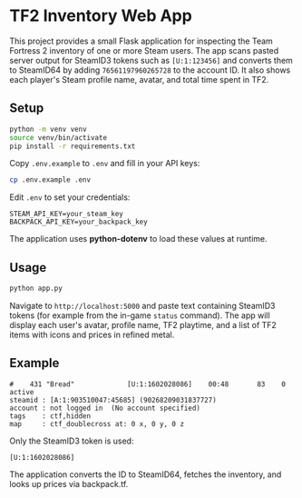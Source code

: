 # TF2 Inventory Web App

This project provides a small Flask application for inspecting the Team Fortress
2 inventory of one or more Steam users. The app scans pasted server output for
SteamID3 tokens such as `[U:1:123456]` and converts them to SteamID64 by adding
`76561197960265728` to the account ID.
It also shows each player's Steam profile name, avatar, and total time spent in
TF2.

## Setup

```bash
python -m venv venv
source venv/bin/activate
pip install -r requirements.txt
```

Copy `.env.example` to `.env` and fill in your API keys:

```bash
cp .env.example .env
```

Edit `.env` to set your credentials:

```
STEAM_API_KEY=your_steam_key
BACKPACK_API_KEY=your_backpack_key
```

The application uses **python-dotenv** to load these values at runtime.

## Usage

```bash
python app.py
```

Navigate to `http://localhost:5000` and paste text containing SteamID3 tokens
(for example from the in-game `status` command). The app will display each
user's avatar, profile name, TF2 playtime, and a list of TF2 items with icons
and prices in refined metal.

## Example

```
#    431 "Bread"             [U:1:1602028086]    00:48       83    0 active
steamid : [A:1:903510047:45685] (90268209031837727)
account : not logged in  (No account specified)
tags    : ctf,hidden
map     : ctf_doublecross at: 0 x, 0 y, 0 z
```

Only the SteamID3 token is used:

```
[U:1:1602028086]
```

The application converts the ID to SteamID64, fetches the inventory, and looks
up prices via backpack.tf.
